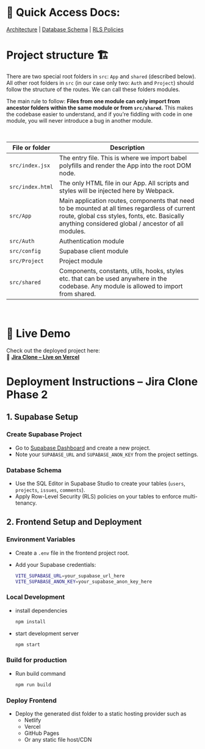 
# 📄 Quick Access Docs:
[Architecture](ARCHITECTURAL_DECISIONS.md) | [Database Schema](DATABASE_SCHEMA.md) | [RLS Policies](RLS_POLICIES.md)
<br>

# Project structure 🏗

There are two special root folders in `src`: `App` and `shared` (described below). All other root folders in `src` (in our case only two: `Auth` and `Project`) should follow the structure of the routes. We can call these folders modules.

The main rule to follow: **Files from one module can only import from ancestor folders within the same module or from `src/shared`.** This makes the codebase easier to understand, and if you're fiddling with code in one module, you will never introduce a bug in another module.

<br>

| File or folder   | Description                                                                                                                                                                                          |
| ---------------- | ---------------------------------------------------------------------------------------------------------------------------------------------------------------------------------------------------- |
| `src/index.jsx`  | The entry file. This is where we import babel polyfills and render the App into the root DOM node.                                                                                                   |
| `src/index.html` | The only HTML file in our App. All scripts and styles will be injected here by Webpack.                                                                                                              |
| `src/App`        | Main application routes, components that need to be mounted at all times regardless of current route, global css styles, fonts, etc. Basically anything considered global / ancestor of all modules. |
| `src/Auth`       | Authentication module                                                                                                                                                                                |
| `src/config`     | Supabase client module                                                                                                                                                                               |
| `src/Project`    | Project module                                                                                                                                                                                       |
| `src/shared`     | Components, constants, utils, hooks, styles etc. that can be used anywhere in the codebase. Any module is allowed to import from shared.                                                             |

<br>

# 🚀 Live Demo

Check out the deployed project here:  
🔗 **[Jira Clone – Live on Vercel](https://jiraclone-five.vercel.app/)**  


# Deployment Instructions – Jira Clone Phase 2

## 1. Supabase Setup

### Create Supabase Project

- Go to [Supabase Dashboard](https://app.supabase.com/) and create a new project.
- Note your `SUPABASE_URL` and `SUPABASE_ANON_KEY` from the project settings.

### Database Schema

- Use the SQL Editor in Supabase Studio to create your tables (`users`, `projects`, `issues`, `comments`).
- Apply Row-Level Security (RLS) policies on your tables to enforce multi-tenancy.

## 2. Frontend Setup and Deployment

### Environment Variables

- Create a `.env` file in the frontend project root.
- Add your Supabase credentials:

  ```bash
  VITE_SUPABASE_URL=your_supabase_url_here
  VITE_SUPABASE_ANON_KEY=your_supabase_anon_key_here
  ```

### Local Development

- install dependencies

  ```bash
  npm install
  ```

- start development server

  ```bash
  npm start
  ```

### Build for production

- Run build command

  ```bash
  npm run build
  ```

### Deploy Frontend

- Deploy the generated dist folder to a static hosting provider such as
  - Netlify
  - Vercel
  - GitHub Pages
  - Or any static file host/CDN
